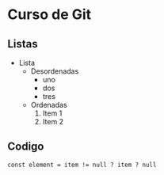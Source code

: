 # Curso de Git

## Listas

- Lista
  * Desordenadas
    * uno
    * dos
    * tres
  - Ordenadas
    1. Item 1
    1. Item 2

## Codigo
`const element = item != null ? item ? null`
